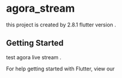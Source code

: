 # agora_stream

this project is created by 2.8.1 flutter version .

## Getting Started

test agora live stream .

For help getting started with Flutter, view our

